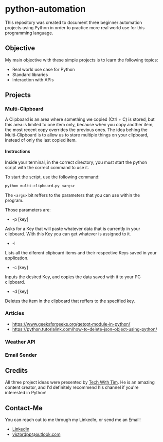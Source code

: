 # python-automation

This repository was created to document three beginner automation projects using Python in order to practice more real world use for this programming language.  

## Objective

My main objective with these simple projects is to learn the following topics:

- Real world use case for Python
- Standard libraries
- Interaction with APIs

## Projects

### Multi-Clipboard

A Clipboard is an area where something we copied (Ctrl + C) is stored, but this area is limited to one item only, because when you copy another item, the most recent copy overrides the previous ones. The idea behing the Multi-Clipboard is to allow us to store multiple things on your clipboard, instead of only the last copied item.

#### Instructions

Inside your terminal, in the correct directory, you must start the python script with the correct command to use it.

To start the script, use the following command:

```txt
python multi-clipboard.py <args>
```

The `<args>` bit reffers to the parameters that you can use within the program.

Those parameters are:

- -p [key]

Asks for a Key that will paste whatever data that is currently in your clipboard. With this Key you can get whatever is assigned to it.

- -l

Lists all the diferent clipboard items and their respective Keys saved in your application.

- -c [key]

Inputs the desired Key, and copies the data saved with it to your PC clipboard.

- -d [key]

Deletes the item in the clipboard that reffers to the specified key.

### Articles

- <https://www.geeksforgeeks.org/getopt-module-in-python/>
- <https://python.tutorialink.com/how-to-delete-json-object-using-python/>

### Weather API

### Email Sender

## Credits

All three project ideas were presented by [Tech With Tim](https://www.youtube.com/channel/UC4JX40jDee_tINbkjycV4Sg). He is an amazing content creator, and I'd definitely recommend his channel if you're interested in Python!

## Contact-Me

You can reach out to me through my LinkedIn, or send me an Email!

- [LinkedIn](https://www.linkedin.com/in/victor-pinheiro-palmeira/)
- victordpp@outlook.com
